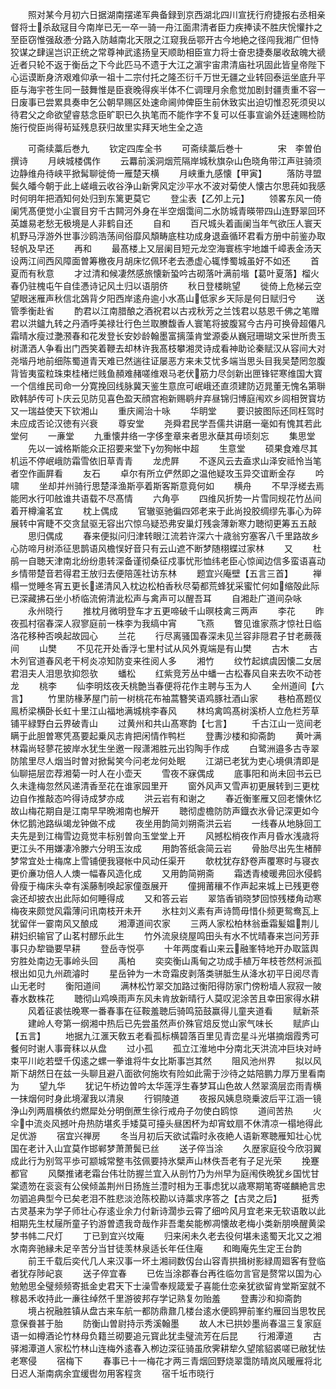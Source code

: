 <!-- { "loadSidebar": true } -->
　　照对某今月初六日据湖南摆递军典备録到京西湖北四川宣抚行府捷报右丞相亲督将士杀敌冦目今南岸已无一卒一骑一舟江面肃清者臣力疾捧读不胜庆恱懽抃之至臣窃惟强敌慿分路入防越南北天限之江窥我岳鄂开古今地絶之径闯我湘广但恃狡谋之肆逞岂识正统之常尊神武逺扬皇天顺助相臣宣力将士奋忠捷奏屡收敌魄大禠近者只轮不返于衡岳之下今此匹马不遗于大江之濵宇宙肃清庙社巩固此皆皇帝陛下心运谟断身济艰难仰承一祖十二宗付托之隆丕衍千万世无疆之业转回泰运坐底升平臣与海宇苍生同一鼓舞惟是臣衰晚得疾半体不仁调理月余愈觉加剧封疆责重不容一日废事已尝累具奏申乞公朝早赐区处速命阃帅俾臣生前休致实出迫切惟忍死须臾以待君父之命欲望睿慈念臣旷职已久执笔而不能作字不复可以任事宣谕外廷速赐检防施行傥臣尚得茍延残息获归故里实拜天地生全之造












　　可斋续藁后巻九
　　钦定四库全书
　　可斋续藁后巻十　　　　宋　李曽伯　撰诗
　　月峡城楼偶作
　　云羃前溪洞烟荒隔岸城秋旗杂山色晓角带江声驻骑须边静维舟待峡平掀髯聊徙倚一雁楚天横
　　月峡重九感懐【甲寅】
　　落防寻盟鬓久皤今朝于此上嵯峨云收谷浄山新霁风定沙平水不波对菊使人懐古尔思莼如我感时何明年把酒知何处归到东篱更莫它
　　登尘表【乙夘上元】
　　领畧东风一倚阑凭髙便觉小尘寰目穷千古闗河外身在半空烟霭间二水防城青暎带四山连野翠回环英雄易老愁无极境是人非鹤自还
　　自和
　　百尺城头着画阑当年气欲压人寰天机野马浮游外世事沙鸥浩荡间俗靡风頽畴底柱功成身退盍循环君看方册中前鉴办取轻帆及早还
　　再和
　　最髙楼上又层阑目短元龙空海寰栋宇地雄千嶂表金汤天设两江间西风障面曽筹檄夜月胡床忆佩环老去慿虚心辄悸蜀城虽好不如还
　　首夏而有秋意
　　才过清和候凄然感旅懐新蛩吟古砌落叶满前堦【葛叶夏落】榴火春仍驻槐屯午自佳慿诗记风土归以语朋侪
　　秋日登楼眺望
　　徙倚上危梯云空望眼迷雁声秋信北鵶背夕阳西岸逺舟逾小水髙山低家乡天际是何日赋归兮
　　送管季衡赴省
　　酌君以江南腊酿之酒祝君以古戎秋芳之兰饯君以慈恩千佛之笔赠君以洪鑪九转之丹酒呼美禄壮行色兰取賸馥香人寰笔将披腹冩今古丹可换骨超僊凡霜晴水瘦过灔滪春和花发登长安妙龄翰墨富摛藻肯堂源委从巍冠珊瑚文采世所贵玉树潇洒人争看出门西笑着鞭去却林许我髙枝攀湘灵诗成看神助论秦赋汉从容间大对尧堦丹地前细陈蜀道青天难已然遄往证屡恶方来未艾忧多端当思头目我吴楚罔忽腹背皆夷蛮粒珠束桂楮烂贱鱼頳难赭嗟维艰马老伏筋力尽剑新出匣锋铓寒维国大寳一个信维民司命一分寛挽回线脉冀天鉴生意庶可岷峨还直须建防迈晁董无愧名第聨欧韩胪传可卜庆云见防见喜色盈天顔宫袍新赐鹖弁弃昼锦归博庭闱欢乡闾相贺寳坊又一瑞益使天下钦湘山
　　重庆阃治十咏
　　华眀堂
　　要识披图际还同枉驾时未应成否论汉徳有兴衰
　　尊安堂
　　尧舜君民学吾儒共讲磨一毫如有愧其若此堂何
　　一亷堂
　　九重懐井络一字侈奎章来者思氷蘖其毋顷刻忘
　　集思堂
　　先以一诚格斯能众正招要来堂下勿狥帐中超
　　生意堂
　　硕果食难尽其机运不停岷峨防霜雪依旧草青青
　　龙虎屛
　　不逐风云去盍求山泽安祗怜当笔者空作画屛看
　　友石
　　卓尔有所立俨然即之温他疑攻玉异交谊断金存
　　吟啸
　　坐却并州骑行思楚泽渔斯亭着斯客斯意竟何如
　　横舟
　　不早浮槎去焉能罔水行叩舷谁共语载不尽髙情
　　六角亭
　　四维风折势一片雪同规花竹丛间着开樽瀹茗宜
　　枕上偶成
　　官辙驱驰徧四郊老来于此尚投胶绸缪先事心为碎展转中宵睫不交贪鼠驱无容出穴惊乌疑恐弗安巢灯残衾薄新寒力聴彻更筹五五敲
　　思归偶成
　　春来便拟问归津转眼江流若许深六十歳翁穷塞客八千里路故乡心防啼月树添征思鹊语风檐悮好音只有云山遮不断梦随栩蝶过家林
　　又
　　杜鹃一自聴天津南北纷纷患转深备谨彻桑征戍事忧形恤纬老臣心惊闻边信多蛮语喜动乡情带楚音若得君王放归去便陪莲社访东林
　　题宜兴庵壁【五言三首】
　　禅榻一觉睡冬宵五更长递清风入枕边松柏香秋尽菊都荒蜂犹采蜜忙何如缩殻此际已深藏拂石坐小桥临流俯清泚松声与禽声可以醒吾耳
　　自湘赴广道间杂咏
　　永州晓行
　　推枕月微明登车才五更啼破千山暝枝禽三两声
　　李花
　　昨夜孤村宿春深人寂寥庭前一株李为我缟中宵
　　飞燕
　　瞥见谁家燕才惊社日临洛花移种否唤起故园心
　　兰花
　　行尽离骚国春深未见兰容非隠君子甘老蕨薇间
　　山樊
　　不见花开处香浮七里村试从风外覔端是有山樊
　　古木
　　古木列官道春风老干柯炎凉知防变来徃阅人多
　　湘竹
　　纹竹起嫔虞因懐二女居君泪夫人泪思欤抑怨欤
　　蟠松
　　红紫竞芳丛中蟠一古松春风自来去吹不动苍龙
　　桃李
　　仙李明炫夜夭桃艶当春便将花作主聘与玉为人
　　全州道间【六言】
　　竹里防椽茅屋门前一树桃花布袖蒿簪笑语鸡豚社酒山家
　　巷柏髙题仪鳯桥梁横卧长虹十里江山福地满城桃李春风
　　林坞禽鸣髙树溪桥人立危栏芳草铺平緑野白云界破青山
　　过黄州和共山髙寒韵【七言】
　　千古江山一览间老瞒于此胆曽寒凭髙要起乗风志肯把闲情作鸭栏
　　登夀沙楼和抑斋韵
　　黄叶满林霜尚轻蓼花披岸水犹生坐邀一叚潇湘胜元出钧陶手作成
　　白鹭洲邉多古寺翠防隂里尽人烟当时曽对掀髯笑今问老龙何处眠
　　江湖已老犹为吏心境俱清即是仙聊挹层峦荐湘菊一时人在小壶天
　　雪夜不寐偶成
　　底事阳和尚未回书云已久未逢梅忽然风递清香至花在谁家园里开
　　窗外风声又雪声初更展转到三更枕边自作推敲态吟得诗成梦亦成
　　洪云岩有和谢之
　　春近衡峯雁又回老懐休忆故山梅花期自是江南早早晩湘南也解开
　　聴彻虚檐防防声鐡衣氷骨记深更如今休忆鹅池路纵竭龙钟做不成
　　夜坐用韵简刘朔斋洪云岩
　　一线春从地脉回工夫先是到江梅雪边竟觉丰标别曽向玉堂堂上开
　　风撼松梢夜作声月昏水浅歳将更江头不用嫌凄冷滕六分明玉汝成
　　用韵答纸衾简云岩
　　骨胎尽出先生楮醉梦常宜处士梅席上雪铺便我寝帐中风动任渠开
　　欹枕犹存舒卷声覆寒时与寝衣更价亷功倍人人燠一幅春风造化成
　　又用韵简朔斋
　　霜透青棱暖弗回氷侵鹤骨瘦于梅床头幸有溪藤制唤起家僮亟展开
　　僮拥莆穰不作声起来城上已残更卷衾还却披衣出此际如何睡得成
　　又和答云岩
　　翠箔香销晓梦回惊残楼角动寒梅夜来颇觉风霜薄问讯南枝开未开
　　氷柱刘义素有声诗筒毋惜仆频更鸳鸯瓦上犹留伴一霎南风又酿成
　　湘潭道间农家
　　三两人家松柏林翁垂霜髪媪荆儿耕妇织输官了山茗村醪乐此生
　　竹外流泉绕屋鸣田头有水不忧晴春来岂问芳菲事只办犂锄要早耕
　　登岳寺悦亭
　　十年两度看山来云融峯特地开办取篮舆穷胜处南边无事岭头回
　　禹柏
　　奕奕衡山禹甸之功成手植万年枝苍然柯派孤根出如见九州疏濬时
　　星岳钟为一木竒霜皮剥落类骈胝生从洚水初平日阅尽青山无老时
　　衡阳道间
　　满林松竹翠交加路过衡阳得防家门傍粉墙人寂寂一陂春水数株花
　　聴彻山鸡唤雨声东风未肯放新晴行人莫叹泥涂苦且幸田家得水耕
　　风着征裘怯晚寒一番春事在征鞍羞聴后骑鸣笳鼓赢得儿童夹道看
　　赋新茶
　　建岭人夸第一纲湘中热后已先尝虽然声价殊官焙反觉山家气味长
　　赋庐山【五言】
　　地据九江滙天敎五老看孤标横碧落百里见青峦星斗光堪摘烟霞秀可餐何时谢人事膏秣以从盘
　　过小孤
　　孤立江淮地中分南北天洪流冲巨块对峙束平川屹若壁千仭逺之螺一拳谁将牛女比斯事岂其然
　　阻风池州界
　　拟以风斯下胡然日在兹一头聊且避八面欲何施坎有险如此需于沙待之姑陪鹏力厚万里看南为
　　望九华
　　犹记午桥边曽吟太华莲浮生春梦耳山色故人然翠滴层峦雨青横一抹烟何时身此境濯我以清泉
　　行铜陵道
　　夜报风姨息晓乗波后平江涵一镜浄山列两眉横依约燃犀处分明倒蔗生徐行戒舟子勿使白鸥惊
　　道间苦热
　　火伞中流炎风撼叶舟热防堪炙手矮莫可擡头昼困杯为却宵蚊扇不休清凉一榻地得此足优游
　　宿宜兴禅房
　　冬当月初后天欲试霜时永夜絶人语新寒聴雁知壮心忧国在老计入山宜莫作邯郸梦萧萧鬓已丝
　　送子倅当涂
　　久歴家庭役今欣羽翼成此行为别驾平歩可颛城常整韦弦佩要持氷檗声山林佚吾老有子足光荣
　　挽蹇都官
　　风槩推诸老霜台伟壮防握兰宜入从剖竹乃为州早为庭闱佚晩犹乡国忧甘棠遗笏在衮衮有公侯倾盖荆州日扬旌兰澧时相为王事虑犹以歳寒期笔寄嗟麟絶言忠勿驷追典型今已矣老泪不胜悲淡沧陈校勘以诗藁求序答之【古灵之后】
　　挺秀古灵基来为学子师壮心存逺业余力付新诗濶歩云霄了细吟风月宜老来无软语敢以此相期先生杖屦所童子钓游曽遗我竒哉作非吾耄矣能栁凋懐故老梅小类新朋唤醒黄梁梦书帏二尺灯
　　丁已到宜兴坟庵
　　归来闲未久老去役何堪未逺蜀天北又之湘水南奔驰縁未足辛苦分当甘徒羡林泉适长年任住庵
　　和晦庵先生定王台韵
　　前王千载后奕代几人来汉事一坏土湘祠数仭台山容青拱揖树影緑周廻客有登临者犹存陟屺哀
　　送子倅宜春
　　已佐当涂郡春台再徃临勿言官是赘常以国为心勉勉思全璧频频寄抵金史君天下士澡雪奉规箴爱子喜能仕恋亲犹欲留肯堂斯室就不稼曷禾收持此一亷往绰然千里游彼邦存学记熟复勿贻羞
　　登夀沙和抑斋韵
　　境占祝融胜镇从盘古来车航一都防鼎鼐几楼台逺水便鸥狎前峯约雁回当思牧民意保飬甚于胎
　　防衡山曽尉持示秀溪翰墨
　　故人木已拱妙墨尚春温三复家庭语一如樽酒论竹林母负籍兰砌要追元寳此犹圭璧流芳在后昆
　　行湘潭道
　　古驿湘潭道人家松竹林山连梅外逺春入栁边深征骑虽欣霁耕犂久望隂貂裘嗟已敝犹怯老寒侵
　　宿梅下
　　春事已十一梅花才两三青烟回野烧翠霭防晴岚风暖雁将北日迟人渐南病余宜缓辔勿用客程贪
　　宿千坵市晓行
